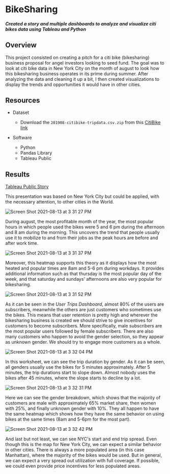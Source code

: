 # BikeSharing
#### *Created a story and multiple dashboards to analyze and visualize citi bikes data using Tableau and Python*

## Overview
This project consisted on creating a pitch for a citi bike (bikesharing) business proposal for angel investors looking to seed fund. The goal was to look at citi bike data in New York City on the month of august to look how this bikesharing business operates in its prime during summer. After analyzing the data and cleaning it up a bit, I then created visualizations to display the trends and opportunities it would have in other cities. 


## Resources
- Dataset
  - Download the `201908-citibike-tripdata.csv.zip` from this [CitiBike link](https://s3.amazonaws.com/tripdata/index.html) 

- Software
  - Python
  - Pandas Library
  - Tableau Public

## Results
[Tableau Public Story](https://public.tableau.com/app/profile/juan.nicolas.serrano/viz/CitiBikeProposal_16288132514370/Story1?publish=yes)

This presentation was based on New York City but could be applied, with the necessary attention, to other cities in the World. 

![Screen Shot 2021-08-13 at 3 31 27 PM](https://user-images.githubusercontent.com/83378141/129409815-46ddecae-7a28-4507-92f2-a72d5fb0689c.png)

During august, the most profitable month of the year, the most popular hours in which people used the bikes were 5 and 6 pm during the afternoon and 8 am during the morning. This uncovers the trend that people usually use it to mobilize to and from their jobs as the peak hours are before and after work time. 

![Screen Shot 2021-08-13 at 3 31 37 PM](https://user-images.githubusercontent.com/83378141/129410295-ff53dad4-353a-4309-aed6-88380c291778.png)

Moreover, this heatmap supports this theory as it displays how the most heated and popular times are 8am and 5-6 pm during workdays. It provides additional information such as that thursday is the most popular day of the week, and that saturday and sundays' afternoons are also very popular for bikesharing. 

![Screen Shot 2021-08-13 at 3 31 52 PM](https://user-images.githubusercontent.com/83378141/129411216-12d53132-f023-4752-9447-69d6738d3e14.png)

As it can be seen in the *User Trips Dashboard*, almost 80% of the users are subscribers, meanwhile the others are just customers who sometimes use the bikes. This means that user retention is pretty high and wherever the bikesharing business is created we should strive to give incentives for customers to become subscribers. More specifically, male subscribers are the most popular users followed by female subscribers. There are also many customers who happen to avoid the gender selection, so they appear as unknown gender. We should try to engage more customers as a whole. 

![Screen Shot 2021-08-13 at 3 32 04 PM](https://user-images.githubusercontent.com/83378141/129412450-b3f1a2ef-6562-4a3d-983f-c28f1527b368.png)

In this worksheet, we can see the trip duration by gender. As it can be seen, all genders usually use the bikes for 5 minutes approximately. After 5 minutes, the trip durations start to slope down. Almost nobody uses the bikes after 45 minutes, where the slope starts to decline by a lot. 

![Screen Shot 2021-08-13 at 3 32 31 PM](https://user-images.githubusercontent.com/83378141/129424212-9b8d76f8-f8d7-4905-af52-7d3f77dd8450.png)

Here we can see the gender breakdown, which shows that the majority of customers are male with approximately 65% market share, then women with 25%, and finally unknown gender with 10%. They all happen to have the same heatmap which shows how they have the same behavior on using bikes at the same times (8am and 5-6pm for the most part). 

![Screen Shot 2021-08-13 at 3 32 42 PM](https://user-images.githubusercontent.com/83378141/129426931-d140ac20-6871-4dad-8339-6e5791661daf.png)

And last but not least, we can see NYC's start and end trip spread. Even though this is the map for New York City, we can expect a similar behavior in other cities. There is always a more populated area (in this case Manhattan), where the majority of the bikes would be used. But in general, we can expect a very spread out utilization with full coverage. If possible, we could even provide price incentives for less populated areas. 


